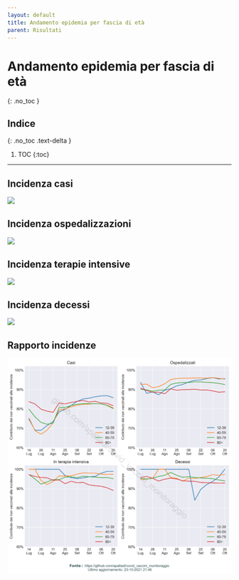 ```yaml
---
layout: default
title: Andamento epidemia per fascia di età
parent: Risultati
---
```


# Andamento epidemia per fascia di età
{: .no_toc }

## Indice
{: .no_toc .text-delta }

1. TOC
{:toc}

---

## Incidenza casi

<img src="https://github.com/apalladi/covid_vaccini_monitoraggio/blob/main/risultati/andamento_fasce_età_casi.png?raw=true"/>


## Incidenza ospedalizzazioni

<img src="https://github.com/apalladi/covid_vaccini_monitoraggio/blob/main/risultati/andamento_fasce_età_ospedalizzati.png?raw=true"/>


## Incidenza terapie intensive

<img src="https://github.com/apalladi/covid_vaccini_monitoraggio/blob/main/risultati/andamento_fasce_età_ricoveratiTI.png?raw=true"/>


## Incidenza decessi


<img src="https://github.com/apalladi/covid_vaccini_monitoraggio/blob/main/risultati/andamento_fasce_età_decessi.png?raw=true"/>


## Rapporto incidenze

<img src="https://github.com/apalladi/covid_vaccini_monitoraggio/blob/main/risultati/andamento_rapporti_incidenze.png?raw=true"/>
